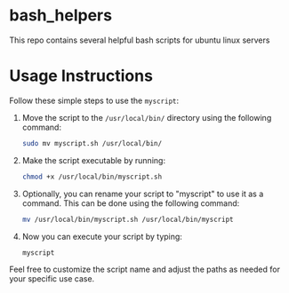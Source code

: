 # bash_helpers
This repo contains several helpful bash scripts for ubuntu linux servers

# Usage Instructions

Follow these simple steps to use the `myscript`:

1. Move the script to the `/usr/local/bin/` directory using the following command:

    ```bash
    sudo mv myscript.sh /usr/local/bin/
    ```

2. Make the script executable by running:

    ```bash
    chmod +x /usr/local/bin/myscript.sh
    ```

3. Optionally, you can rename your script to "myscript" to use it as a command. This can be done using the following command:

    ```bash
    mv /usr/local/bin/myscript.sh /usr/local/bin/myscript
    ```

4. Now you can execute your script by typing:

    ```bash
    myscript
    ```

Feel free to customize the script name and adjust the paths as needed for your specific use case.

